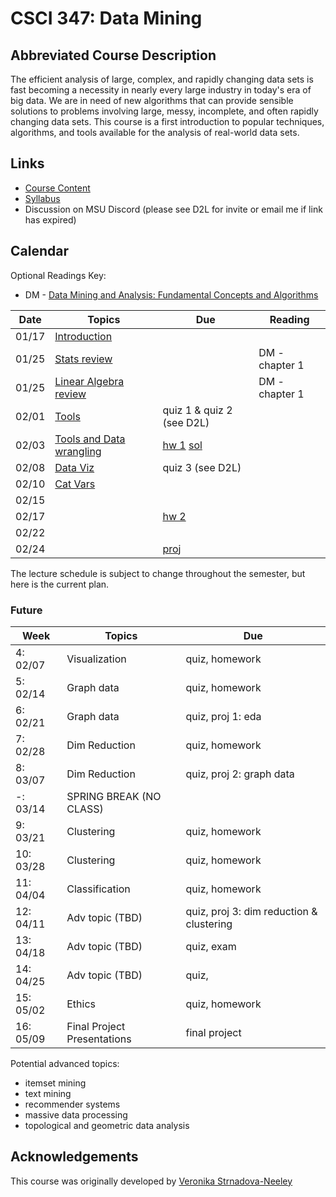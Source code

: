 # CSCI 347: Data Mining

## Abbreviated Course Description

The efficient analysis of large, complex, and rapidly changing data sets is fast
becoming a necessity in nearly every large industry in today's era of big data.
We are in need of new algorithms that can provide sensible solutions to problems
involving large, messy, incomplete, and often rapidly changing data sets. This
course is a first introduction to popular techniques, algorithms, and tools
available for the analysis of real-world data sets.

## Links
- [Course Content](https://github.com/msu/csci-347-spring2022)
- [Syllabus](./syllabus)
- Discussion on MSU Discord (please see D2L for invite or email me if link has expired)

## Calendar

Optional Readings Key:
- DM - [Data Mining and Analysis: Fundamental Concepts and Algorithms](https://dataminingbook.info/book_html/)

| Date  | Topics                                                | Due                                       | Reading                       |
|-------|-------------------------------------------------------|-------------------------------------------|-------------------------------|
| 01/17 | [Introduction](./notes/01-intro.pdf)                  |                                           |                               |
| 01/25 | [Stats review](./notes/02a-stats.pdf)                 |                                           | DM - chapter 1                |
| 01/25 | [Linear Algebra review](./notes/02b-linAlg.pdf)       |                                           | DM - chapter 1                |
| 02/01 | [Tools](./notes/03-tools.md)                          | quiz 1 & quiz 2 (see D2L)                 |                               |
| 02/03 | [Tools and Data wrangling](./notes/03-tools.md)       | [hw 1](hw/01.pdf) [sol](hw/01-sol.pdf)    |                               |
| 02/08 | [Data Viz](./notes/04a-viz.ipynb)                     | quiz 3 (see D2L)                          |                               |
| 02/10 | [Cat Vars](./notes/04b-cat.pdf)                       |                                           |                               |
| 02/15 |                                                       |                                           |                               |
| 02/17 |                                                       | [hw 2](hw/02.pdf)                         |                               |
| 02/22 |                                                       |                                           |                               |
| 02/24 |                                                       | [proj](proj/01.pdf)                       |                               |

The lecture schedule is subject to change throughout the semester, but here is
the current plan.

### Future

| Week     | Topics                                        | Due
|----------|-----------------------------------------------|---------------------------------------
| 4: 02/07 | Visualization                                 | quiz, homework
| 5: 02/14 | Graph data                                    | quiz, homework
| 6: 02/21 | Graph data                                    | quiz, proj 1: eda
| 7: 02/28 | Dim Reduction                                 | quiz, homework
| 8: 03/07 | Dim Reduction                                 | quiz, proj 2: graph data
| -: 03/14 | SPRING BREAK (NO CLASS)                       |
| 9: 03/21 | Clustering                                    | quiz, homework
|10: 03/28 | Clustering                                    | quiz, homework
|11: 04/04 | Classification                                | quiz, homework
|12: 04/11 | Adv topic (TBD)                               | quiz, proj 3: dim reduction & clustering
|13: 04/18 | Adv topic (TBD)                               | quiz, exam
|14: 04/25 | Adv topic (TBD)                               | quiz,
|15: 05/02 | Ethics                                        | quiz, homework
|16: 05/09 | Final Project Presentations                   | final project

Potential advanced topics:
- itemset mining
- text mining
- recommender systems
- massive data processing
- topological and geometric data analysis

## Acknowledgements

This course was originally developed by [Veronika
Strnadova-Neeley](https://www.cs.montana.edu/veronika/)
